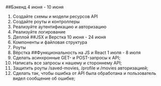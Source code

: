  ##Бэкенд 4 июня - 10 июня
1. Создайте схемы и модели ресурсов API
2. Создайте роуты и контроллеры
3. Реализуйте аутентификацию и авторизацию
4. Реализуйте логирование
5. Деплой
 ##JSX  и Верстка 10 июня - 24 июня
1. Компоненты и файловая структура
2. Роуты
3. Вёрстка
 ##Функциональность на JS и React 1 июля - 8 июля
1. Сделать асинхронные GET- и POST-запросы к API;
2. Написать все запросы к нашему и стороннему API;
3. Защитить роуты /saved-movies, /profile и /movies авторизацией;
4. Сделать так, чтобы ошибка от API была обработана и пользователь видел сообщение об ошибке;
